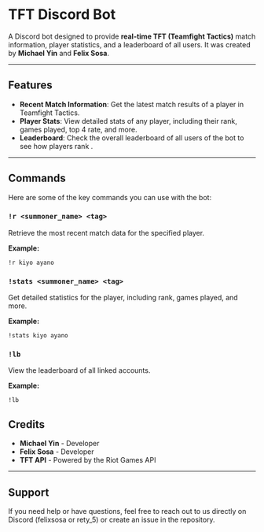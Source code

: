 # TFT Discord Bot

A Discord bot designed to provide **real-time TFT (Teamfight Tactics)** match information, player statistics, and a leaderboard of all users. It was created by **Michael Yin** and **Felix Sosa**.

---

## Features

- **Recent Match Information**: Get the latest match results of a player in Teamfight Tactics.
- **Player Stats**: View detailed stats of any player, including their rank, games played, top 4 rate, and more.
- **Leaderboard**: Check the overall leaderboard of all users of the bot to see how players rank .

---

## Commands

Here are some of the key commands you can use with the bot:

### `!r <summoner_name> <tag>`
Retrieve the most recent match data for the specified player.

**Example:**
```
!r kiyo ayano
```

### `!stats <summoner_name> <tag>`
Get detailed statistics for the player, including rank, games played, and more.

**Example:**
```
!stats kiyo ayano
```

### `!lb`
View the leaderboard of all linked accounts.

**Example:**
```
!lb
```

## Credits

- **Michael Yin** - Developer
- **Felix Sosa** - Developer
- **TFT API** - Powered by the Riot Games API

---

## Support

If you need help or have questions, feel free to reach out to us directly on Discord (felixsosa or rety_5) or create an issue in the repository.

